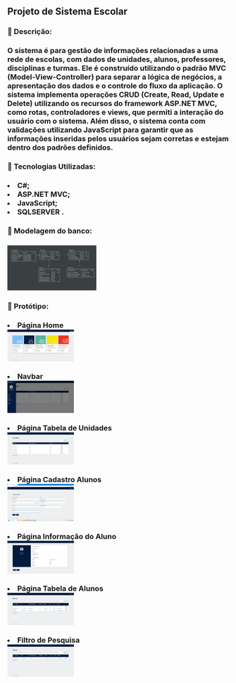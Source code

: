 <h2>Projeto de Sistema Escolar</h2>
<h3>
🚀 Descrição: <h3>
 <p> O sistema é para gestão de informações relacionadas a uma rede de escolas, com dados de unidades, alunos, professores, disciplinas
   e turmas. Ele é construído utilizando o padrão MVC (Model-View-Controller) para separar a lógica de negócios, a apresentação dos dados
   e o controle do fluxo da aplicação. O sistema implementa operações CRUD (Create, Read, Update e Delete) utilizando os recursos do
   framework ASP.NET MVC, como rotas, controladores e views, que permiti a interação do usuário com o sistema. Além disso, o sistema conta
   com validações utilizando JavaScript para garantir que as informações inseridas pelos usuários sejam corretas e estejam dentro
   dos padrões definidos.
  </p>
<h3>
🚀 Tecnologias Utilizadas: <h3>
<li> C#; </li>
<li> ASP.NET MVC; </li>
<li> JavaScript; </li>
<li> SQLSERVER . </li>
  
<h3>🚀 Modelagem do banco: <h3>
<img src="./prototipos/db_Escola.png" alt="" width ='40%'>   
  
<h3>🚀 Protótipo: <h3>
  
<div>
  <div>
    <li>Página Home </li>
    <img src="./prototipos/page1.png" alt="" width ='30%'>
  </div><br>
 <div>
    <li>Navbar </li>
    <img src="./prototipos/page6.png" alt="" width ='30%'>
  </div><br>
  <div>
    <li>Página Tabela de Unidades  </li>
    <img src="./prototipos/page5.png" alt="" width ='30%'>
  </div><br>
  <div>
    <li>Página Cadastro Alunos </li>
    <img src="./prototipos/page2.png" alt="" width ='30%'>
  </div><br>
 <div>
    <li>Página Informação do Aluno </li>
    <img src="./prototipos/page3.png" alt="" width ='30%'>
  </div><br>
  <div>
    <li>Página Tabela de Alunos </li>
    <img src="./prototipos/page7.png" alt="" width ='30%'>
  </div><br>
 <div>
    <li> Filtro de Pesquisa </li>
    <img src="./prototipos/page8.png" alt="" width ='30%'>
  </div><br>
 
 </div>
